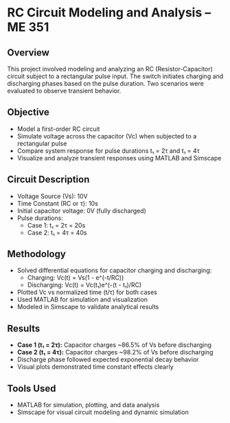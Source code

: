 # RC Circuit Modeling and Analysis – ME 351

## Overview
This project involved modeling and analyzing an RC (Resistor-Capacitor) circuit subject to a rectangular pulse input. The switch initiates charging and discharging phases based on the pulse duration. Two scenarios were evaluated to observe transient behavior.

## Objective
- Model a first-order RC circuit
- Simulate voltage across the capacitor (Vc) when subjected to a rectangular pulse
- Compare system response for pulse durations t₁ = 2τ and t₁ = 4τ
- Visualize and analyze transient responses using MATLAB and Simscape

## Circuit Description
- Voltage Source (Vs): 10V
- Time Constant (RC or τ): 10s
- Initial capacitor voltage: 0V (fully discharged)
- Pulse durations: 
  - Case 1: t₁ = 2τ = 20s
  - Case 2: t₁ = 4τ = 40s

## Methodology
- Solved differential equations for capacitor charging and discharging:
  - Charging: Vc(t) = Vs(1 - e^(-t/RC))
  - Discharging: Vc(t) = Vc(t₁)e^(-(t - t₁)/RC)
- Plotted Vc vs normalized time (t/τ) for both cases
- Used MATLAB for simulation and visualization
- Modeled in Simscape to validate analytical results

## Results
- **Case 1 (t₁ = 2τ):** Capacitor charges ~86.5% of Vs before discharging
- **Case 2 (t₁ = 4τ):** Capacitor charges ~98.2% of Vs before discharging
- Discharge phase followed expected exponential decay behavior
- Visual plots demonstrated time constant effects clearly

## Tools Used
- MATLAB for simulation, plotting, and data analysis
- Simscape for visual circuit modeling and dynamic simulation
